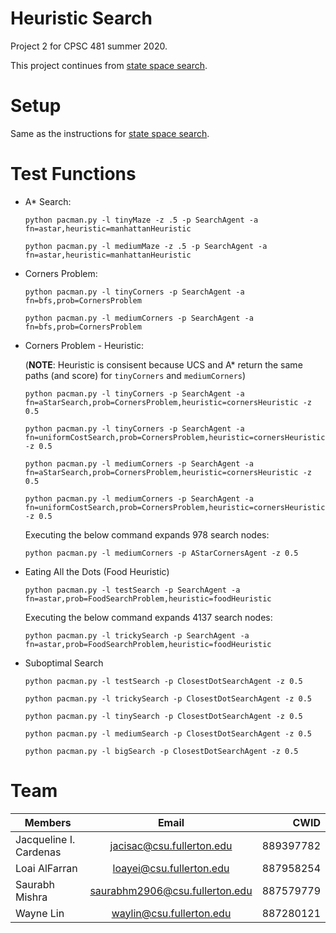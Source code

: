 # Heuristic Search

Project 2 for CPSC 481 summer 2020.

This project continues from [state space search][1].

# Setup

Same as the instructions for [state space search][2].


# Test Functions

+ A* Search:

    `python pacman.py -l tinyMaze -z .5 -p SearchAgent -a fn=astar,heuristic=manhattanHeuristic`

    `python pacman.py -l mediumMaze -z .5 -p SearchAgent -a fn=astar,heuristic=manhattanHeuristic`

+ Corners Problem:

    `python pacman.py -l tinyCorners -p SearchAgent -a fn=bfs,prob=CornersProblem`

    `python pacman.py -l mediumCorners -p SearchAgent -a fn=bfs,prob=CornersProblem`

+ Corners Problem - Heuristic:

    (**NOTE**: Heuristic is consisent because UCS and A* return the same paths (and score) for `tinyCorners` and `mediumCorners`)

    `python pacman.py -l tinyCorners -p SearchAgent -a fn=aStarSearch,prob=CornersProblem,heuristic=cornersHeuristic -z 0.5`

    `python pacman.py -l tinyCorners -p SearchAgent -a fn=uniformCostSearch,prob=CornersProblem,heuristic=cornersHeuristic -z 0.5`

    `python pacman.py -l mediumCorners -p SearchAgent -a fn=aStarSearch,prob=CornersProblem,heuristic=cornersHeuristic -z 0.5`

    `python pacman.py -l mediumCorners -p SearchAgent -a fn=uniformCostSearch,prob=CornersProblem,heuristic=cornersHeuristic -z 0.5`

    Executing the below command expands 978 search nodes:

    `python pacman.py -l mediumCorners -p AStarCornersAgent -z 0.5`

+ Eating All the Dots (Food Heuristic)

    `python pacman.py -l testSearch -p SearchAgent -a fn=astar,prob=FoodSearchProblem,heuristic=foodHeuristic`

    Executing the below command expands 4137 search nodes:

    `python pacman.py -l trickySearch -p SearchAgent -a fn=astar,prob=FoodSearchProblem,heuristic=foodHeuristic`

+ Suboptimal Search

    `python pacman.py -l testSearch -p ClosestDotSearchAgent -z 0.5`

    `python pacman.py -l trickySearch -p ClosestDotSearchAgent -z 0.5`
    
    `python pacman.py -l tinySearch -p ClosestDotSearchAgent -z 0.5`
    
    `python pacman.py -l mediumSearch -p ClosestDotSearchAgent -z 0.5`
    
    `python pacman.py -l bigSearch -p ClosestDotSearchAgent -z 0.5`


# Team

| Members                | Email                          | CWID            |
| ---------------------- |:------------------------------:| ---------------:|
| Jacqueline I. Cardenas | jacisac@csu.fullerton.edu      | 889397782       |
| Loai AlFarran          | loayei@csu.fullerton.edu       | 887958254       |
| Saurabh Mishra         | saurabhm2906@csu.fullerton.edu | 887579779       |
| Wayne Lin              | waylin@csu.fullerton.edu       | 887280121       |


[1]: https://github.com/saura8h/State-Space-Search
[2]: https://github.com/saura8h/State-Space-Search#setup
